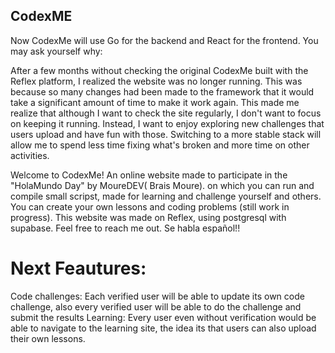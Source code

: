 ## CodexME

Now CodexMe will use Go for the backend and React for the frontend. You may ask yourself why:

After a few months without checking the original CodexMe built with the Reflex platform, I realized the website was no longer running. This was because so many changes had been made to the framework that it would take a significant amount of time to make it work again.
This made me realize that although I want to check the site regularly, I don't want to focus on keeping it running. Instead, I want to enjoy exploring new challenges that users upload and have fun with those. Switching to a more stable stack will allow me to spend less time fixing what's broken and more time on other activities.

Welcome to CodexMe! An online website made to participate in the "HolaMundo Day" by MoureDEV( Brais Moure). on which you can run and compile small scripst, made for learning and challenge yourself and others. You can create your own lessons and coding problems (still work in progress). This website was made on Reflex, using postgresql with supabase. Feel free to reach me out. Se habla español!!

# Next Feautures:

Code challenges: Each verified user will be able to update its own code challenge, also every verified user will be able to do the challenge and submit the results
Learning: Every user even without verification would be able to navigate to the learning site, the idea its that users can also upload their own lessons.

